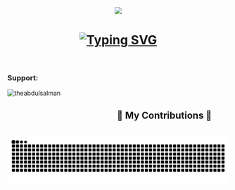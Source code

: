 

<p align=center><img src="https://github.com/theabdulsalman/theabdulsalman/assets/143430536/3a8b0aed-ebf6-42f7-bf79-58fa71d8af78"/></p>

<h1 align="center">
<a href="https://git.io/typing-svg"><img src="https://readme-typing-svg.demolab.com?font=Platypi&pause=1000&color=1E6AE1&center=true&random=false&width=435&lines=Business+Analyst%2C;Frontend+developer%2C;UI%2FUX+Designer%2C;Freelance+Photographer." alt="Typing SVG" /></a>
</h1>

<br>
<h3 align="left">Support:</h3>
<p><a href="https://www.buymeacoffee.com/theabdulsalman"> <img align="left" src="https://cdn.buymeacoffee.com/buttons/v2/default-yellow.png" height="50" width="210" alt="theabdulsalman" /></a></p>
</br>



<div align="center">
<h2>🐍 My Contributions 🐍</h2>
  <br>
<picture>
  <source media="(prefers-color-scheme: dark)" srcset="https://raw.githubusercontent.com/theabdulsalman/theabdulsalman/output/github-contribution-grid-snake-dark.svg">
  <source media="(prefers-color-scheme: light)" srcset="https://raw.githubusercontent.com/theabdulsalman/theabdulsalman/output/github-contribution-grid-snake.svg">
  <img alt="github contribution grid snake animation" src="https://raw.githubusercontent.com/theabdulsalman/theabdulsalman/output/github-contribution-grid-snake.svg">
</picture>
</br>
</div>



